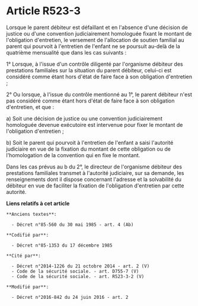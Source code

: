 # Article R523-3

Lorsque le parent débiteur est défaillant et en l'absence d'une décision de justice ou d'une convention judiciairement
homologuée fixant le montant de l'obligation d'entretien, le versement de l'allocation de soutien familial au parent qui
pourvoit à l'entretien de l'enfant ne se poursuit au-delà de la quatrième mensualité que dans les cas suivants : 

1° Lorsque, à l'issue d'un contrôle diligenté par l'organisme débiteur des prestations familiales sur la situation du parent
débiteur, celui-ci est considéré comme étant hors d'état de faire face à son obligation d'entretien ; 

2° Ou lorsque, à l'issue du contrôle mentionné au 1°, le parent débiteur n'est pas considéré comme étant hors d'état de faire
face à son obligation d'entretien, et que : 

a) Soit une décision de justice ou une convention judiciairement homologuée devenue exécutoire est intervenue pour fixer le
montant de l'obligation d'entretien ; 

b) Soit le parent qui pourvoit à l'entretien de l'enfant a saisi l'autorité judiciaire en vue de la fixation du montant de
cette obligation ou de l'homologation de la convention qui en fixe le montant. 

Dans les cas prévus au b du 2°, le directeur de l'organisme débiteur des prestations familiales transmet à l'autorité
judiciaire, sur sa demande, les renseignements dont il dispose concernant l'adresse et la solvabilité du débiteur en vue de
faciliter la fixation de l'obligation d'entretien par cette autorité.

**Liens relatifs à cet article**

	**Anciens textes**:

	  - Décret n°85-560 du 30 mai 1985 - art. 4 (Ab)

	**Codifié par**:

	  - Décret n°85-1353 du 17 décembre 1985

	**Cité par**:

	  - Décret n°2014-1226 du 21 octobre 2014 - art. 2 (V)
	  - Code de la sécurité sociale. - art. D755-7 (V)
	  - Code de la sécurité sociale. - art. R523-3-2 (V)

	**Modifié par**:

	  - Décret n°2016-842 du 24 juin 2016 - art. 2
